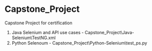 # Capstone_Project
Capstone Project for certification

1. Java Selenium and API use cases - Capstone_Project\Java-Selenium\TestNG.xml
2. Python Selenoum - Capstone_Project\Python-Selenium\test_ps.py
